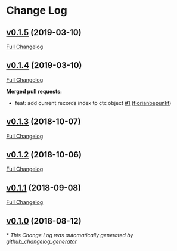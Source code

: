 # Change Log

## [v0.1.5](https://github.com/feathers-plus/seeder-foreign-keys/tree/v0.1.5) (2019-03-10)
[Full Changelog](https://github.com/feathers-plus/seeder-foreign-keys/compare/v0.1.4...v0.1.5)

## [v0.1.4](https://github.com/feathers-plus/seeder-foreign-keys/tree/v0.1.4) (2019-03-10)
[Full Changelog](https://github.com/feathers-plus/seeder-foreign-keys/compare/v0.1.3...v0.1.4)

**Merged pull requests:**

- feat: add current records index to ctx object [\#1](https://github.com/feathers-plus/seeder-foreign-keys/pull/1) ([florianbepunkt](https://github.com/florianbepunkt))

## [v0.1.3](https://github.com/feathers-plus/seeder-foreign-keys/tree/v0.1.3) (2018-10-07)
[Full Changelog](https://github.com/feathers-plus/seeder-foreign-keys/compare/v0.1.2...v0.1.3)

## [v0.1.2](https://github.com/feathers-plus/seeder-foreign-keys/tree/v0.1.2) (2018-10-06)
[Full Changelog](https://github.com/feathers-plus/seeder-foreign-keys/compare/v0.1.1...v0.1.2)

## [v0.1.1](https://github.com/feathers-plus/seeder-foreign-keys/tree/v0.1.1) (2018-09-08)
[Full Changelog](https://github.com/feathers-plus/seeder-foreign-keys/compare/v0.1.0...v0.1.1)

## [v0.1.0](https://github.com/feathers-plus/seeder-foreign-keys/tree/v0.1.0) (2018-08-12)


\* *This Change Log was automatically generated by [github_changelog_generator](https://github.com/skywinder/Github-Changelog-Generator)*